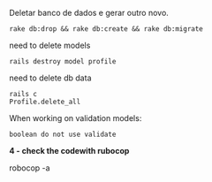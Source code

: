 Deletar banco de dados e gerar outro novo.

    rake db:drop && rake db:create && rake db:migrate

need to delete models

    rails destroy model profile
    
need to delete db data

    rails c
    Profile.delete_all

When working on validation models:

    boolean do not use validate

**4 - check the codewith rubocop** 

robocop -a
    
